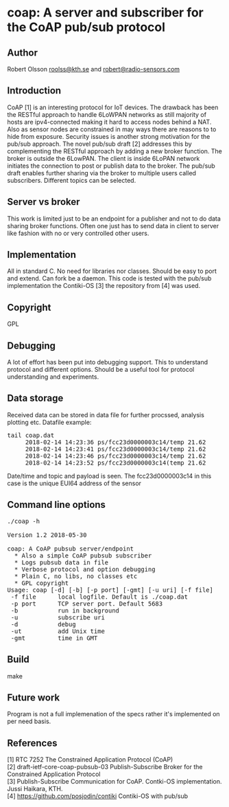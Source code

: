 coap: A server and subscriber for the CoAP pub/sub protocol
===========================================================

Author
-------
Robert Olsson <roolss@kth.se> and <robert@radio-sensors.com>

Introduction
------------
CoAP [1] is an interesting protocol for IoT devices. The drawback has
been the RESTful approach to handle 6LoWPAN networks as still 
majority of hosts are ipv4-connected making it hard to access
nodes behind a NAT. Also as sensor nodes are constrained in may
ways there are reasons to to hide from exposure. Security 
issues is another strong motivation for the pub/sub approach.
The novel pub/sub draft [2] addresses this by complementing the RESTful
approach by adding a new broker function. The broker is outside the 
6LowPAN. The client is inside 6LoPAN network initiates the connection 
to post or publish data to the broker. The pub/sub draft enables further 
sharing via the broker to multiple users called subscribers. Different 
topics can be selected.

Server vs broker
----------------

This work is limited just to be an endpoint for a publisher and not to 
do data sharing broker functions. Often one just has to send data in 
client to server like fashion with no or very controlled other users. 

Implementation
--------------
All in standard C. No need for libraries nor classes. Should be easy 
to port and extend. Can fork be a daemon. This code is tested with 
the pub/sub implementation the Contiki-OS [3] the repository from [4] 
was used. 
 
Copyright
---------
GPL

Debugging
---------
A lot of effort has been put into debugging support. This to understand 
protocol and different options. Should be a useful tool for protocol 
understanding and experiments.

Data storage
------------
Received data can be stored in data file for further procssed, analysis 
plotting etc. Datafile example:

<pre>
tail coap.dat 
     2018-02-14 14:23:36 ps/fcc23d0000003c14/temp 21.62
     2018-02-14 14:23:41 ps/fcc23d0000003c14/temp 21.62
     2018-02-14 14:23:46 ps/fcc23d0000003c14/temp 21.62
     2018-02-14 14:23:52 ps/fcc23d0000003c14(temp 21.62
</pre>

Date/time and topic and payload is seen. The fcc23d0000003c14
in this case is the unique EUI64 address of the sensor

Command line options
--------------------
<pre>
./coap -h 

Version 1.2 2018-05-30

coap: A CoAP pubsub server/endpoint
  * Also a simple CoAP pubsub subscriber
  * Logs pubsub data in file
  * Verbose protocol and option debugging
  * Plain C, no libs, no classes etc
  * GPL copyright
Usage: coap [-d] [-b] [-p port] [-gmt] [-u uri] [-f file]
 -f file      local logfile. Default is ./coap.dat
 -p port      TCP server port. Default 5683
 -b           run in background
 -u           subscribe uri
 -d           debug
 -ut          add Unix time
 -gmt         time in GMT
</pre>


Build
-----
make 


Future work
-----------
Program is not a full implemenation of the specs rather it's implemented on per need basis. 


References
----------
[1] RTC 7252  The Constrained Application Protocol (CoAP)  
[2] draft-ietf-core-coap-pubsub-03 Publish-Subscribe Broker for the Constrained Application Protocol  
[3] Publish-Subscribe Communication for CoAP. Contki-OS implementation. Jussi Haikara, KTH.  
[4] https://github.com/posjodin/contiki Contiki-OS with pub/sub  